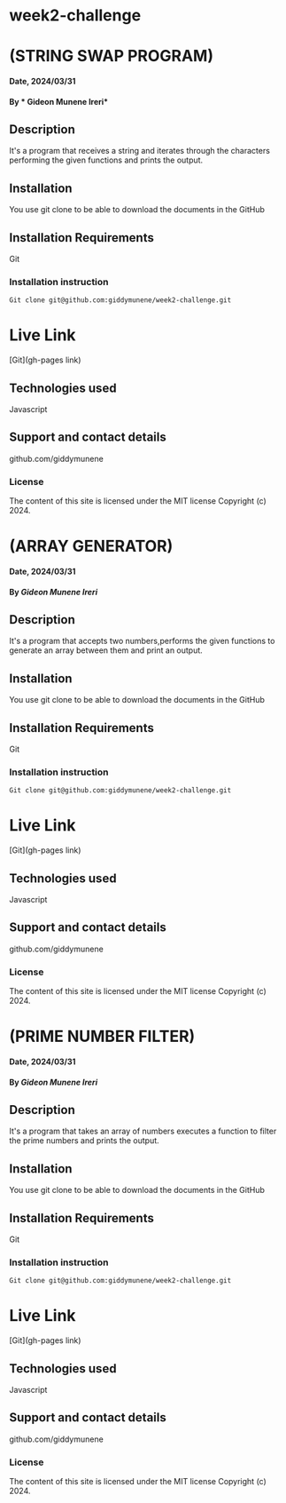 # week2-challenge
# (STRING SWAP PROGRAM)

#### Date, 2024/03/31

#### By * Gideon Munene Ireri*

## Description
It's a program that receives a string and iterates through the characters performing the given functions and prints the output.

## Installation
You use git clone to be able to download the documents in the GitHub

## Installation Requirements
Git

### Installation instruction
```
Git clone git@github.com:giddymunene/week2-challenge.git

```

# Live Link
[Git](gh-pages link)

## Technologies used

Javascript

## Support and contact details
github.com/giddymunene

### License
The content of this site is licensed under the MIT license
Copyright (c) 2024.






# (ARRAY GENERATOR)

#### Date, 2024/03/31

#### By *Gideon Munene Ireri*

## Description
It's a program that accepts two numbers,performs the given functions to generate an array between them and print an output.

## Installation
You use git clone to be able to download the documents in the GitHub

## Installation Requirements
Git

### Installation instruction
```
Git clone git@github.com:giddymunene/week2-challenge.git

```

# Live Link
[Git](gh-pages link)

## Technologies used

Javascript

## Support and contact details
github.com/giddymunene

### License
The content of this site is licensed under the MIT license
Copyright (c) 2024.









# (PRIME NUMBER FILTER)

#### Date, 2024/03/31

#### By *Gideon Munene Ireri*

## Description
It's a program that takes an array of numbers executes a function to filter the prime numbers and prints the output.

## Installation
You use git clone to be able to download the documents in the GitHub

## Installation Requirements
Git

### Installation instruction
```
Git clone git@github.com:giddymunene/week2-challenge.git

```

# Live Link
[Git](gh-pages link)

## Technologies used

Javascript

## Support and contact details
github.com/giddymunene

### License
The content of this site is licensed under the MIT license
Copyright (c) 2024.






































